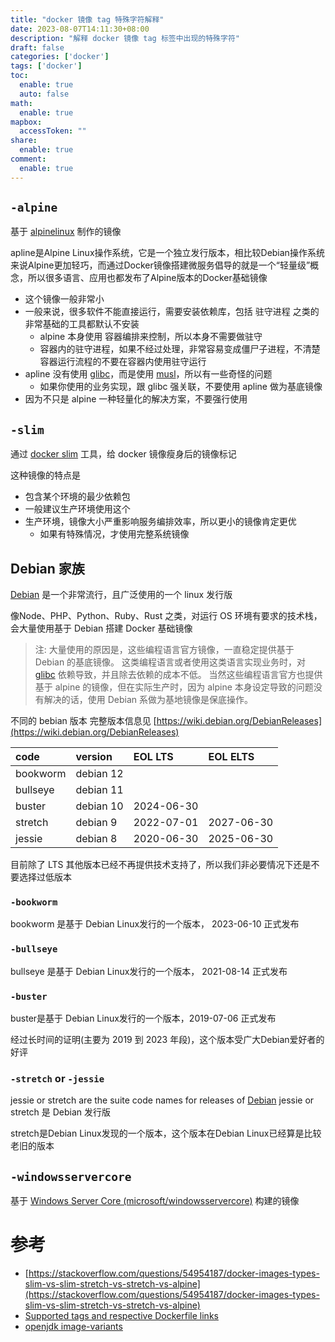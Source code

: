 ```yaml
---
title: "docker 镜像 tag 特殊字符解释"
date: 2023-08-07T14:11:30+08:00
description: "解释 docker 镜像 tag 标签中出现的特殊字符"
draft: false
categories: ['docker']
tags: ['docker']
toc:
  enable: true
  auto: false
math:
  enable: true
mapbox:
  accessToken: ""
share:
  enable: true
comment:
  enable: true
---
```


## `-alpine`

基于 [alpinelinux](https://alpinelinux.org/) 制作的镜像

apline是Alpine Linux操作系统，它是一个独立发行版本，相比较Debian操作系统来说Alpine更加轻巧，而通过Docker镜像搭建微服务倡导的就是一个“轻量级”概念，所以很多语言、应用也都发布了Alpine版本的Docker基础镜像

- 这个镜像一般非常小
- 一般来说，很多软件不能直接运行，需要安装依赖库，包括 驻守进程 之类的非常基础的工具都默认不安装
	- alpine 本身使用 容器编排来控制，所以本身不需要做驻守
	- 容器内的驻守进程，如果不经过处理，非常容易变成僵尸子进程，不清楚容器运行流程的不要在容器内使用驻守运行
- apline 没有使用 [glibc](https://www.gnu.org/software/libc/)，而是使用 [musl](http://www.musl-libc.org/)，所以有一些奇怪的问题
	- 如果你使用的业务实现，跟 glibc 强关联，不要使用 apline 做为基底镜像
- 因为不只是 alpine 一种轻量化的解决方案，不要强行使用

## `-slim`

通过 [docker slim](https://github.com/slimtoolkit/slim) 工具，给 docker 镜像瘦身后的镜像标记

这种镜像的特点是

- 包含某个环境的最少依赖包
- 一般建议生产环境使用这个
- 生产环境，镜像大小严重影响服务编排效率，所以更小的镜像肯定更优
	- 如果有特殊情况，才使用完整系统镜像

## Debian 家族

[Debian](https://www.debian.org) 是一个非常流行，且广泛使用的一个 linux 发行版

像Node、PHP、Python、Ruby、Rust 之类，对运行 OS 环境有要求的技术栈，会大量使用基于 Debian 搭建 Docker 基础镜像

> 注: 大量使用的原因是，这些编程语言官方镜像，一直稳定提供基于 Debian 的基底镜像。
> 这类编程语言或者使用这类语言实现业务时，对 [glibc](https://www.gnu.org/software/libc/) 依赖导致，并且除去依赖的成本不低。
> 当然这些编程语言官方也提供基于 alpine 的镜像，但在实际生产时，因为 alpine 本身设定导致的问题没有解决的话，使用 Debian 系做为基地镜像是保底操作。

不同的 bebian 版本 完整版本信息见 [https://wiki.debian.org/DebianReleases](https://wiki.debian.org/DebianReleases)

| code | version | EOL LTS | EOL ELTS |
|:------|:------|:-------|:------|
| bookworm  | debian 12 | | |
| bullseye  | debian 11 | | |
| buster   | debian 10 | 2024-06-30 | |
| stretch | debian 9 | 2022-07-01 | 2027-06-30 |
| jessie | debian 8 | 2020-06-30 | 2025-06-30 |

目前除了 LTS 其他版本已经不再提供技术支持了，所以我们非必要情况下还是不要选择过低版本

### `-bookworm`

bookworm 是基于 Debian Linux发行的一个版本， 2023-06-10 正式发布

### `-bullseye`

bullseye 是基于 Debian Linux发行的一个版本， 2021-08-14 正式发布

### `-buster`

buster是基于 Debian Linux发行的一个版本，2019-07-06 正式发布

经过长时间的证明(主要为 2019 到 2023 年段)，这个版本受广大Debian爱好者的好评

### `-stretch` or `-jessie`

jessie or stretch are the suite code names for releases of [Debian](https://wiki.debian.org/DebianReleases)
jessie or stretch 是 Debian 发行版

stretch是Debian Linux发现的一个版本，这个版本在Debian Linux已经算是比较老旧的版本

## `-windowsservercore`

基于 [Windows Server Core (microsoft/windowsservercore)](https://hub.docker.com/r/microsoft/windowsservercore/) 构建的镜像

# 参考

- [https://stackoverflow.com/questions/54954187/docker-images-types-slim-vs-slim-stretch-vs-stretch-vs-alpine](https://stackoverflow.com/questions/54954187/docker-images-types-slim-vs-slim-stretch-vs-stretch-vs-alpine)
- [Supported tags and respective Dockerfile links](https://github.com/docker-library/docs/blob/d4f015a4a99883c6b8691ec6aaf24a74cd02916a/openjdk/README.md)
- [openjdk image-variants](https://github.com/docker-library/docs/blob/master/openjdk/README.md#image-variants)
